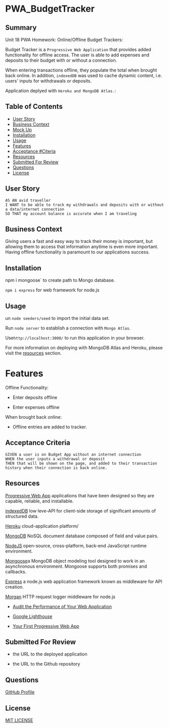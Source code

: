 # PWA_BudgetTracker

## Summary

Unit 18 PWA Homework: Online/Offline Budget Trackers:

Budget Tracker is a `Progressive Web Application` that provides added functionality for offline access.  The user is able to add expenses and deposits to their budget with or without a connection. 

When entering transactions offline, they populate the total when brought back online. In addition, `indexedDB` was used to cache dynamic content, i.e. users' inputs for withdrawals or deposits.

Application deplyed with `Heroku and MongoDB Atlas.`:


## Table of Contents
* [User Story](#user-story)
* [Business Context](#business-context)
* [Mock Up](#mock-up)
* [Installation](#installation)
* [Usage](#usage)
* [Features](#features)
* [Acceptance #Citeria](#)
* [Resources](#resources)
* [Submitted For Review](#submitted-for-review)
* [Questions](#questions)
* [License](#license)

## User Story

```
AS AN avid traveller
I WANT to be able to track my withdrawals and deposits with or without a data/internet connection
SO THAT my account balance is accurate when I am traveling

```

## Business Context

Giving users a fast and easy way to track their money is important, but allowing them to access that information anytime is even more important. Having offline functionality is paramount to our applications success.

## Installation

npm i mongoose` to create path to Mongo database. 

`npm i express` for web framework for node.js
## Usage

un `node seeders/seed` to import the initial data set.

Run `node server` to establish a connection with `Mongo Atlas`.

Use`http://localhost:3000/` to run this application in your browser.


For more information on deploying with MongoDB Atlas and Heroku, please visit the [resources](#resources) section.
# Features

Offline Functionality:

  * Enter deposits offline

  * Enter expenses offline

   When brought back online:

  * Offline entries are added to tracker.

## Acceptance Criteria

```
GIVEN a user is on Budget App without an internet connection
WHEN the user inputs a withdrawal or deposit
THEN that will be shown on the page, and added to their transaction history when their connection is back online.
```

## Resources

[Progressive Web App](https://web.dev/progressive-web-apps/) applications that have been designed so they are capable, reliable, and installable. 

[indexedDB](https://developer.mozilla.org/en-US/docs/Web/API/IndexedDB_API) low leve-API for client-side storage of significant amounts of structured data. 

[Heroku](https://www.heroku.com/) cloud-application platform/

[MongoDB](https://www.mongodb.com/cloud/atlas/) NoSQL document database composed of field and value pairs.

[NodeJS](https://nodejs.org/en/) open-source, cross-platform, back-end JavaScript runtime environment.

[Mongoose](https://www.npmjs.com/package/mongoose)a MongoDB object modeling tool designed to work in an asynchronous environment. Mongoose supports both promises and callbacks.

[Express](https://www.npmjs.com/package/express) a node.js web application framework known as middleware for API creation.

[Morgan](https://www.npmjs.com/package/morgan) HTTP request logger middleware for node.js



<!-- comp -->
* [Audit the Performance of Your Web Application](https://developers.google.com/web/fundamentals/performance/audit/)

* [Google Lighthouse](https://developers.google.com/web/tools/lighthouse/)

* [Your First Progressive Web App](https://developers.google.com/web/fundamentals/codelabs/your-first-pwapp/)

## Submitted For Review

  * the URL to the deployed application

  * the URL to the Github repository




## Questions

[GitHub Profile](https://github.com/rdevans87)


## License

[MIT LICENSE](LICENSE)
